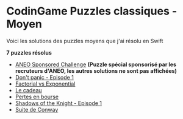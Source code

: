 # CodinGame Puzzles classiques - Moyen

Voici les solutions des puzzles moyens que j'ai résolu en Swift

 **7 puzzles résolus**
- [ANEO Sponsored Challenge](https://github.com/Kous92/CodinGame-Swift-FR-/tree/main/Puzzles%20classiques/Moyen/ANEO%20Sponsored%20Challenge) **(Puzzle spécial sponsorisé par les recruteurs d'ANEO, les autres solutions ne sont pas affichées)**
- [Don't panic - Episode 1](https://github.com/Kous92/CodinGame-Swift-FR-/tree/main/Puzzles%20classiques/Moyen/Don't%20panic%20-%20Episode%201)
- [Factorial vs Exponential](https://github.com/Kous92/CodinGame-Swift-FR-/tree/main/Puzzles%20classiques/Moyen/Factorial%20vs%20Exponential)
- [Le cadeau](https://github.com/Kous92/CodinGame-Swift-FR-/tree/main/Puzzles%20classiques/Moyen/Le%20cadeau)
- [Pertes en bourse](https://github.com/Kous92/CodinGame-Swift-FR-/tree/main/Puzzles%20classiques/Moyen/Pertes%20en%20bourse)
- [Shadows of the Knight - Episode 1](https://github.com/Kous92/CodinGame-Swift-FR-/tree/main/Puzzles%20classiques/Moyen/Shadows%20of%20the%20Knight%20-%20Episode%201)
- [Suite de Conway](https://github.com/Kous92/CodinGame-Swift-FR-/tree/main/Puzzles%20classiques/Moyen/Suite%20de%20Conway)